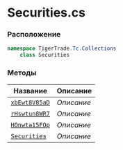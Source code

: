 
# Securities.cs
### Расположение
```csharp
namespace TigerTrade.Tc.Collections  
    class Securities
```

### Методы
| Название | Описание |
| --- | --- |
| [`xbEwt8V85aD`](./Методы/xbEwt8V85aD.md) | *Описание* |
| [`rHswtun8WR7`](./Методы/rHswtun8WR7.md) | *Описание* |
| [`HOnwta15FOp`](./Методы/HOnwta15FOp.md) | *Описание* |
| [`Securities`](./Методы/Securities.md) | *Описание* |
